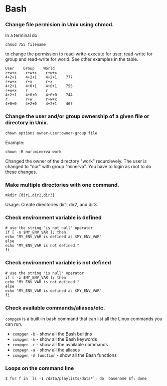 # Bash


### Change file permision in Unix using chmod.
In a terminal do
```
chmod 755 filename
```
to change the permission to read-write-execute for user, read-write for group and read-write for world. See other examples in the table.
```
User    Group    World    
r+w+x    r+w+x    r+w+x    
4+2+1    4+2+1    4+2+1    777
r+w+x    r+x      r+x    
4+2+1    4+0+1    4+0+1    755
r+w+x    r        r    
4+2+1    4+0+0    4+0+0    744
r        r+w      r+w+x    
4+0+0    4+2+0    4+2+1    467
```
### Change the user and/or group ownership of a given file or directory in Unix.
```
chown options owner-user:owner-group file
```
Example:
```
chown -R nur:minerva work
```
Changed the owner of the directory "work" recurcievely. The user is changed to "nur" with group "minerva". You have to login as root to do these changes.

### Make multiple directories with one command.
```
mkdir {dir1,dir2,dir3}
```
Usage: Create directories dir1, dir2, and dir3.

### Check environment variable is defined
```
# use the string "is not null" operator
if [ -n $MY_ENV_VAR ]; then
echo "MY_ENV_VAR is defined as $MY_ENV_VAR"
else
echo "MY_ENV_VAR is not defined."
fi 
```

### Check environment variable is not defined
```
# use the string "is null" operator
if [ -z $MY_ENV_VAR ]; then
echo "MY_ENV_VAR is not defined."
else
echo "MY_ENV_VAR is defined as $MY_ENV_VAR"
fi 
```

### Check available commands/aliases/etc.

`compgen` is a built-in bash command that can list all the Linux commands
you can run.

* `compgen -b` - show all the Bash builtins
* `compgen -k` - show all the Bash keywords
* `compgen -c` - show all the available commands
* `compegn -a` - show all the aliases
* `compgen -A function` - show all the Bash functions

### Loops on the command line
```
$ for f in `ls -1 /data/playlists/data*`; do  basename $f; done
```
